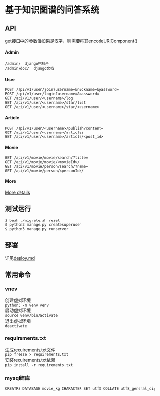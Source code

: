 
# 基于知识图谱的问答系统

## API

get接口中的参数值如果是汉字，则需要将其encodeURIComponent()

#### Admin

```plain
/admin/  django控制台
/admin/doc/  django文档
```

#### User

```plain
POST /api/v1/user/join?username=&nickname=&password=
POST /api/v1/user/login?username=&password=
GET /api/v1/user/<username>/log
GET /api/v1/user/<username>/star/list
GET /api/v1/user/<username>/star/<username>
```

#### Article

```plain
POST /api/v1/user/<username>/publish?content=
GET /api/v1/user/<username>/articles
GET /api/v1/user/<username>/article/<post_id>
```

#### Movie

```plain
GET /api/v1/movie/movie/search/?title=
GET /api/v1/movie/movie/<movieId>/
GET /api/v1/movie/person/search/?name=
GET /api/v1/movie/person/<personId>/
```

#### More

[More details](users/requests.http)


## 测试运行

```
$ bash ./migrate.sh reset
$ python3 manage.py createsuperuser
$ python3 manage.py runserver
```


## 部署

详见[deploy.md](deploy.md)

## 常用命令

### vnev

创建虚拟环境  
`python3 -m venv venv`  
启动虚拟环境  
`source venv/bin/activate`  
退出虚拟环境  
`deactivate`


### requirements.txt

生成requirements.txt文件  
`pip freeze > requirements.txt`  
安装requirements.txt依赖  
`pip install -r requirements.txt`  

### mysql建库
```mysql
CREATRE DATABASE movie_kg CHARACTER SET utf8 COLLATE utf8_general_ci;
```